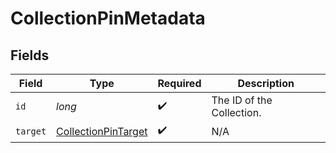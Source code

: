 # CollectionPinMetadata


## Fields

| Field                                                                 | Type                                                                  | Required                                                              | Description                                                           |
| --------------------------------------------------------------------- | --------------------------------------------------------------------- | --------------------------------------------------------------------- | --------------------------------------------------------------------- |
| `id`                                                                  | *long*                                                                | :heavy_check_mark:                                                    | The ID of the Collection.                                             |
| `target`                                                              | [CollectionPinTarget](../../models/components/CollectionPinTarget.md) | :heavy_check_mark:                                                    | N/A                                                                   |